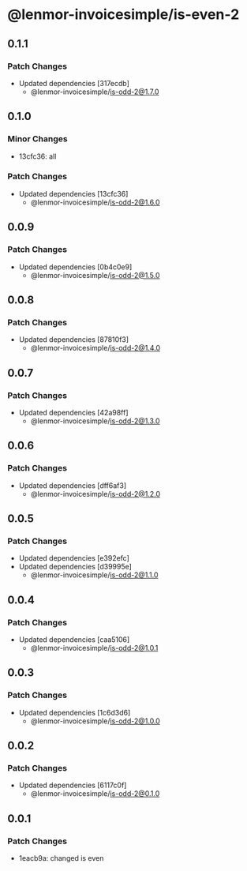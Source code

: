 # @lenmor-invoicesimple/is-even-2

## 0.1.1

### Patch Changes

- Updated dependencies [317ecdb]
  - @lenmor-invoicesimple/is-odd-2@1.7.0

## 0.1.0

### Minor Changes

- 13cfc36: all

### Patch Changes

- Updated dependencies [13cfc36]
  - @lenmor-invoicesimple/is-odd-2@1.6.0

## 0.0.9

### Patch Changes

- Updated dependencies [0b4c0e9]
  - @lenmor-invoicesimple/is-odd-2@1.5.0

## 0.0.8

### Patch Changes

- Updated dependencies [87810f3]
  - @lenmor-invoicesimple/is-odd-2@1.4.0

## 0.0.7

### Patch Changes

- Updated dependencies [42a98ff]
  - @lenmor-invoicesimple/is-odd-2@1.3.0

## 0.0.6

### Patch Changes

- Updated dependencies [dff6af3]
  - @lenmor-invoicesimple/is-odd-2@1.2.0

## 0.0.5

### Patch Changes

- Updated dependencies [e392efc]
- Updated dependencies [d39995e]
  - @lenmor-invoicesimple/is-odd-2@1.1.0

## 0.0.4

### Patch Changes

- Updated dependencies [caa5106]
  - @lenmor-invoicesimple/is-odd-2@1.0.1

## 0.0.3

### Patch Changes

- Updated dependencies [1c6d3d6]
  - @lenmor-invoicesimple/is-odd-2@1.0.0

## 0.0.2

### Patch Changes

- Updated dependencies [6117c0f]
  - @lenmor-invoicesimple/is-odd-2@0.1.0

## 0.0.1

### Patch Changes

- 1eacb9a: changed is even
